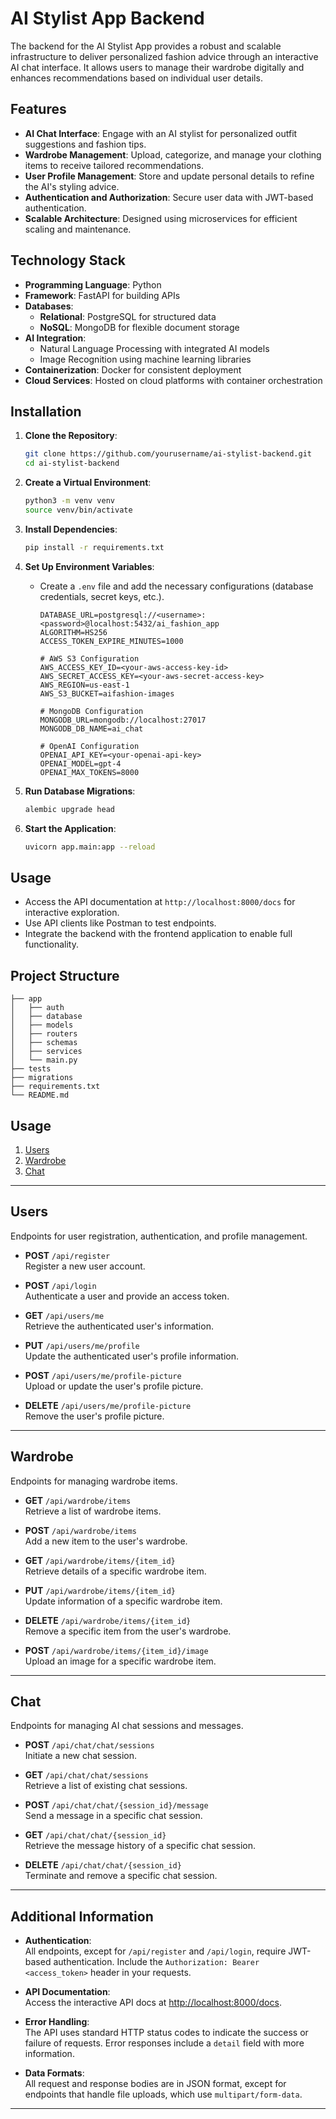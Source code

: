 # AI Stylist App Backend

The backend for the AI Stylist App provides a robust and scalable infrastructure to deliver personalized fashion advice through an interactive AI chat interface. It allows users to manage their wardrobe digitally and enhances recommendations based on individual user details.

## Features

- **AI Chat Interface**: Engage with an AI stylist for personalized outfit suggestions and fashion tips.
- **Wardrobe Management**: Upload, categorize, and manage your clothing items to receive tailored recommendations.
- **User Profile Management**: Store and update personal details to refine the AI's styling advice.
- **Authentication and Authorization**: Secure user data with JWT-based authentication.
- **Scalable Architecture**: Designed using microservices for efficient scaling and maintenance.

## Technology Stack

- **Programming Language**: Python
- **Framework**: FastAPI for building APIs
- **Databases**:
    - **Relational**: PostgreSQL for structured data
    - **NoSQL**: MongoDB for flexible document storage
- **AI Integration**:
    - Natural Language Processing with integrated AI models
    - Image Recognition using machine learning libraries
- **Containerization**: Docker for consistent deployment
- **Cloud Services**: Hosted on cloud platforms with container orchestration

## Installation

1. **Clone the Repository**:

     ```bash
     git clone https://github.com/yourusername/ai-stylist-backend.git
     cd ai-stylist-backend
     ```

2. **Create a Virtual Environment**:

     ```bash
     python3 -m venv venv
     source venv/bin/activate
     ```

3. **Install Dependencies**:

     ```bash
     pip install -r requirements.txt
     ```

4. **Set Up Environment Variables**:

     - Create a `.env` file and add the necessary configurations (database credentials, secret keys, etc.).
        ```env
        DATABASE_URL=postgresql://<username>:<password>@localhost:5432/ai_fashion_app
        ALGORITHM=HS256
        ACCESS_TOKEN_EXPIRE_MINUTES=1000

        # AWS S3 Configuration
        AWS_ACCESS_KEY_ID=<your-aws-access-key-id>
        AWS_SECRET_ACCESS_KEY=<your-aws-secret-access-key>
        AWS_REGION=us-east-1
        AWS_S3_BUCKET=aifashion-images

        # MongoDB Configuration
        MONGODB_URL=mongodb://localhost:27017
        MONGODB_DB_NAME=ai_chat

        # OpenAI Configuration
        OPENAI_API_KEY=<your-openai-api-key>
        OPENAI_MODEL=gpt-4
        OPENAI_MAX_TOKENS=8000
        ```

5. **Run Database Migrations**:

     ```bash
     alembic upgrade head
     ```

6. **Start the Application**:

     ```bash
     uvicorn app.main:app --reload
     ```

## Usage

- Access the API documentation at `http://localhost:8000/docs` for interactive exploration.
- Use API clients like Postman to test endpoints.
- Integrate the backend with the frontend application to enable full functionality.

## Project Structure

```
├── app
│   ├── auth
│   ├── database
│   ├── models
│   ├── routers
│   ├── schemas
│   ├── services
│   └── main.py
├── tests
├── migrations
├── requirements.txt
└── README.md
```
## Usage


1. [Users](#users)
2. [Wardrobe](#wardrobe)
3. [Chat](#chat)

---

## Users

Endpoints for user registration, authentication, and profile management.

- **POST** `/api/register`  
  Register a new user account.

- **POST** `/api/login`  
  Authenticate a user and provide an access token.

- **GET** `/api/users/me`  
  Retrieve the authenticated user's information.

- **PUT** `/api/users/me/profile`  
  Update the authenticated user's profile information.

- **POST** `/api/users/me/profile-picture`  
  Upload or update the user's profile picture.

- **DELETE** `/api/users/me/profile-picture`  
  Remove the user's profile picture.

---

## Wardrobe

Endpoints for managing wardrobe items.

- **GET** `/api/wardrobe/items`  
  Retrieve a list of wardrobe items.

- **POST** `/api/wardrobe/items`  
  Add a new item to the user's wardrobe.

- **GET** `/api/wardrobe/items/{item_id}`  
  Retrieve details of a specific wardrobe item.

- **PUT** `/api/wardrobe/items/{item_id}`  
  Update information of a specific wardrobe item.

- **DELETE** `/api/wardrobe/items/{item_id}`  
  Remove a specific item from the user's wardrobe.

- **POST** `/api/wardrobe/items/{item_id}/image`  
  Upload an image for a specific wardrobe item.

---

## Chat

Endpoints for managing AI chat sessions and messages.

- **POST** `/api/chat/chat/sessions`  
  Initiate a new chat session.

- **GET** `/api/chat/chat/sessions`  
  Retrieve a list of existing chat sessions.

- **POST** `/api/chat/chat/{session_id}/message`  
  Send a message in a specific chat session.

- **GET** `/api/chat/chat/{session_id}`  
  Retrieve the message history of a specific chat session.

- **DELETE** `/api/chat/chat/{session_id}`  
  Terminate and remove a specific chat session.

---

## Additional Information

- **Authentication**:  
  All endpoints, except for `/api/register` and `/api/login`, require JWT-based authentication. Include the `Authorization: Bearer <access_token>` header in your requests.

- **API Documentation**:  
  Access the interactive API docs at [http://localhost:8000/docs](http://localhost:8000/docs).

- **Error Handling**:  
  The API uses standard HTTP status codes to indicate the success or failure of requests. Error responses include a `detail` field with more information.

- **Data Formats**:  
  All request and response bodies are in JSON format, except for endpoints that handle file uploads, which use `multipart/form-data`.

---

